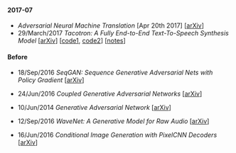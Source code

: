 #### 2017-07

* *Adversarial Neural Machine Translation* [Apr 20th 2017] [[arXiv](https://arxiv.org/abs/1704.06933)]
* 29/March/2017 *Tacotron: A Fully End-to-End Text-To-Speech Synthesis Model* [[arXiv](https://arxiv.org/abs/1703.10135)] [[code1](https://github.com/Kyubyong/tacotron), [code2](https://github.com/barronalex/Tacotron)] [[notes](https://github.com/gcunhase/PaperNotes/blob/master/notes/tacotron.md)]

#### Before

* 18/Sep/2016 *SeqGAN: Sequence Generative Adversarial Nets with Policy Gradient* [[arXiv](https://arxiv.org/abs/1609.05473)]
* 24/Jun/2016 *Coupled Generative Adversarial Networks* [[arXiv](https://arxiv.org/abs/1606.07536)]
* 10/Jun/2014 *Generative Adversarial Network* [[arXiv](https://arxiv.org/abs/1406.2661)]

* 12/Sep/2016 *WaveNet: A Generative Model for Raw Audio* [[arXiv](https://arxiv.org/abs/1609.03499)]
* 16/Jun/2016 *Conditional Image Generation with PixelCNN Decoders* [[arXiv](https://arxiv.org/abs/1606.05328)]

